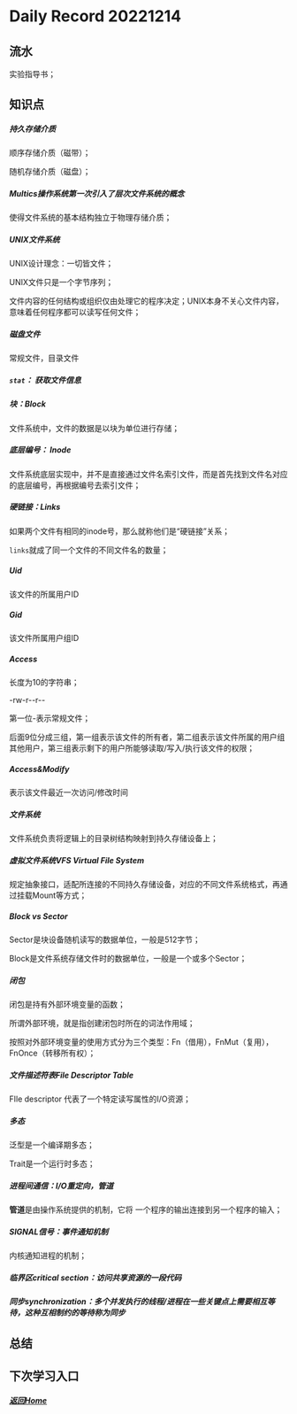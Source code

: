 
Daily Record 20221214
=====================

## 流水

实验指导书；

## 知识点

##### 持久存储介质

顺序存储介质（磁带）；

随机存储介质（磁盘）；

##### Multics操作系统第一次引入了层次文件系统的概念

使得文件系统的基本结构独立于物理存储介质；

##### UNIX文件系统

UNIX设计理念：一切皆文件；

UNIX文件只是一个字节序列；

文件内容的任何结构或组织仅由处理它的程序决定；UNIX本身不关心文件内容，意味着任何程序都可以读写任何文件；

##### 磁盘文件

常规文件，目录文件

##### `stat`： 获取文件信息

##### 块：Block

文件系统中，文件的数据是以块为单位进行存储；

##### 底层编号： Inode

文件系统底层实现中，并不是直接通过文件名索引文件，而是首先找到文件名对应的底层编号，再根据编号去索引文件；

##### 硬链接：Links

如果两个文件有相同的inode号，那么就称他们是“硬链接”关系；

`links`就成了同一个文件的不同文件名的数量；

##### Uid

该文件的所属用户ID

##### Gid

该文件所属用户组ID

##### Access

长度为10的字符串；

-rw-r--r--

第一位-表示常规文件；

后面9位分成三组，第一组表示该文件的所有者，第二组表示该文件所属的用户组其他用户，第三组表示剩下的用户所能够读取/写入/执行该文件的权限；

##### Access&Modify

表示该文件最近一次访问/修改时间

##### 文件系统

文件系统负责将逻辑上的目录树结构映射到持久存储设备上；

##### 虚拟文件系统VFS Virtual File System

规定抽象接口，适配所连接的不同持久存储设备，对应的不同文件系统格式，再通过挂载Mount等方式；

##### Block vs Sector

Sector是块设备随机读写的数据单位，一般是512字节；

Block是文件系统存储文件时的数据单位，一般是一个或多个Sector；

##### 闭包

闭包是持有外部环境变量的函数；

所谓外部环境，就是指创建闭包时所在的词法作用域；

按照对外部环境变量的使用方式分为三个类型：Fn（借用），FnMut（复用），FnOnce（转移所有权）；

##### 文件描述符表File Descriptor Table

FIle descriptor 代表了一个特定读写属性的I/O资源；

##### 多态

泛型是一个编译期多态；

Trait是一个运行时多态；

##### 进程间通信：I/O重定向，管道

**管道**是由操作系统提供的机制，它将 一个程序的输出连接到另一个程序的输入；

##### SIGNAL信号：事件通知机制

内核通知进程的机制；

##### 临界区critical section：访问共享资源的一段代码

##### 同步synchronization：多个并发执行的线程/进程在一些关键点上需要相互等待，这种互相制约的等待称为同步



## 总结



## 下次学习入口



##### [返回Home](../../../README.md)


